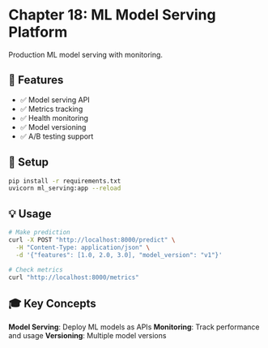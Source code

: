 # Chapter 18: ML Model Serving Platform

Production ML model serving with monitoring.

## 🎯 Features

- ✅ Model serving API
- ✅ Metrics tracking
- ✅ Health monitoring
- ✅ Model versioning
- ✅ A/B testing support

## 🚀 Setup

```bash
pip install -r requirements.txt
uvicorn ml_serving:app --reload
```

## 💡 Usage

```bash
# Make prediction
curl -X POST "http://localhost:8000/predict" \
  -H "Content-Type: application/json" \
  -d '{"features": [1.0, 2.0, 3.0], "model_version": "v1"}'

# Check metrics
curl "http://localhost:8000/metrics"
```

## 🎓 Key Concepts

**Model Serving**: Deploy ML models as APIs
**Monitoring**: Track performance and usage
**Versioning**: Multiple model versions
